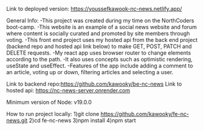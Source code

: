 Link to deployed version: https://youssefkawook-nc-news.netlify.app/

General Info:
-This project was created during my time on the NorthCoders boot-camp.
-This website is an example of a social news website and forum where content is socially curated and promoted by site members through voting.
-This front end project uses my hosted api from the back end project (backend repo and hosted api link below) to make GET, POST, PATCH and DELETE requests.
-My react app uses browser router to change elements according to the path.
-It also uses concepts such as optimistic rendering, useState and useEffect.
-Features of the app include adding a comment to an article, voting up or down, filtering articles and selecting a user.


Link to backend repo:https://github.com/kawooky/be-nc-news
Link to hosted api: https://nc-news-server.onrender.com

Minimum version of Node: v19.0.0

How to run project locally:
1)git clone https://github.com/kawooky/fe-nc-news.git
2)cd fe-nc-news
3)npm install
4)npm start

